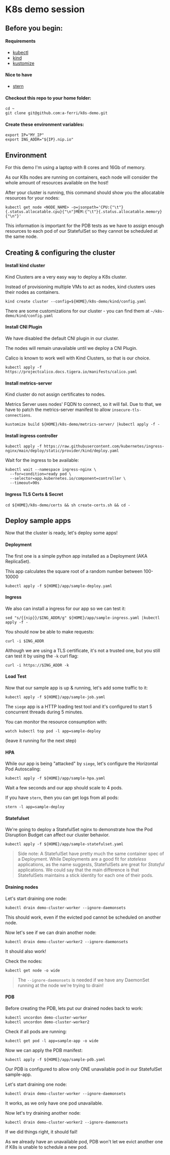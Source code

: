 # K8s demo session

## Before you begin:

#### Requirements
- [kubectl](https://kubernetes.io/docs/tasks/tools/)
- [kind](https://kind.sigs.k8s.io/docs/user/quick-start/#installation)
- [kustomize](https://kustomize.io/)

#### Nice to have
- [stern](https://github.com/wercker/stern/releases)

#### Checkout this repo to your home folder:
```
cd ~
git clone git@github.com:a-ferri/k8s-demo.git
```

#### Create these environment variables:
```
export IP="MY_IP"
export ING_ADDR="${IP}.nip.io"
```

## Environment
For this demo I'm using a laptop with 8 cores and 16Gb of memory.

As our K8s nodes are running on containers, each node will consider the whole amount of resources available on the host!

After your cluster is running, this command should show you the allocatable resources for your nodes:

```
kubectl get node <NODE_NAME> -o=jsonpath='CPU:{"\t"}{.status.allocatable.cpu}{"\n"}MEM:{"\t"}{.status.allocatable.memory}{"\n"}'
```

This information is important for the PDB tests as we have to assign enough resources to each pod of our StatefulSet so they cannot be scheduled at the same node.

## Creating & configuring the cluster

#### Install kind cluster

Kind Clusters are a very easy way to deploy a K8s cluster.

Instead of provisioning multiple VMs to act as nodes, kind clusters uses their nodes as containers.

```
kind create cluster --config=${HOME}/k8s-demo/kind/config.yaml
```

There are some customizations for our cluster - you can find them at `~/k8s-demo/kind/config.yaml`

#### Install CNI Plugin

We have disabled the default CNI plugin in our cluster.

The nodes will remain unavailable until we deploy a CNI Plugin.

Calico is known to work well with Kind Clusters, so that is our choice.

```
kubectl apply -f https://projectcalico.docs.tigera.io/manifests/calico.yaml
```

#### Install metrics-server

Kind cluster do not assign certificates to nodes.

Metrics Server uses nodes' FQDN to connect, so it will fail. Due to that, we have to patch the metrics-server manifest to allow `insecure-tls-connections`.
```
kustomize build ${HOME}/k8s-demo/metrics-server/ |kubectl apply -f -
```

#### Install ingress controller

```
kubectl apply -f https://raw.githubusercontent.com/kubernetes/ingress-nginx/main/deploy/static/provider/kind/deploy.yaml
```

Wait for the ingress to be available:
```
kubectl wait --namespace ingress-nginx \
  --for=condition=ready pod \
  --selector=app.kubernetes.io/component=controller \
  --timeout=90s
```

#### Ingress TLS Certs & Secret

```
cd ${HOME}/k8s-demo/certs && sh create-certs.sh && cd -
```

## Deploy sample apps

Now that the cluster is ready, let's deploy some apps!

#### Deployment

The first one is a simple python app installed as a Deployment (AKA ReplicaSet).

This app calculates the square root of a random number between 100-10000
```
kubectl apply -f ${HOME}/app/sample-deploy.yaml
```

#### Ingress

We also can install a ingress for our app so we can test it:
```
sed "s/{{nip}}/$ING_ADDR/g" ${HOME}/app/sample-ingress.yaml |kubectl apply -f -
```

You should now be able to make requests:
```
curl -i $ING_ADDR
```

Although we are using a TLS certificate, it's not a trusted one, but you still can test it by using the `-k` curl flag:
```
curl -i https://$ING_ADDR -k
```

#### Load Test

Now that our sample app is up & running, let's add some traffic to it:
```
kubectl apply -f ${HOME}/app/sample-job.yaml
```
The `siege` app is a HTTP loading test tool and it's configured to start 5 concurrent threads during 5 minutes.

You can monitor the resource consumption with:
```
watch kubectl top pod -l app=sample-deploy 
```
(leave it running for the next step)

#### HPA

While our app is being "attacked" by `siege`, let's configure the Horizontal Pod Autoscaling:
```
kubectl apply -f ${HOME}/app/sample-hpa.yaml
```
Wait a few seconds and our app should scale to 4 pods.

If you have `stern`, then you can get logs from all pods:
```
stern -l app=sample-deploy
```

#### Statefulset

We're going to deploy a StatefulSet nginx to demonstrate how the Pod Disruption Budget can affect our cluster behavior.
```
kubectl apply -f ${HOME}/app/sample-statefulset.yaml
```
> Side note: 
> A StatefulSet have pretty much the same container spec of a Deployment. 
> While Deployments are a good fit for *stateless* applications, as the name suggests, StatefulSets are great for *Stateful* applications.
> We could say that the main difference is that StatefulSets maintains a stick identity for each one of their pods.

#### Draining nodes

Let's start draining one node:
```
kubectl drain demo-cluster-worker --ignore-daemonsets
```

This should work, even if the evicted pod cannot be scheduled on another node.

Now let's see if we can drain another node:

```
kubectl drain demo-cluster-worker2 --ignore-daemonsets
```

It should also work!

Check the nodes:
```
kubectl get node -o wide
```

> The `--ignore-daemonsets` is needed if we have any DaemonSet running at the node we're trying to drain!

#### PDB

Before creating the PDB, lets put our drained nodes back to work:
```
kubectl uncordon demo-cluster-worker
kubectl uncordon demo-cluster-worker2
```

Check if all pods are running:
```
kubectl get pod -l app=sample-app -o wide
```

Now we can apply the PDB manifest:
```
kubectl apply -f ${HOME}/app/sample-pdb.yaml
```

Our PDB is configured to allow only ONE unavailable pod in our StatefulSet sample-app.

Let's start draining one node:
```
kubectl drain demo-cluster-worker --ignore-daemonsets
```

It works, as we only have one pod unavailable.

Now let's try draining another node:

```
kubectl drain demo-cluster-worker2 --ignore-daemonsets
```

If we did things right, it should fail!

As we already have an unavailable pod, PDB won't let we evict another one if K8s is unable to schedule a new pod.
